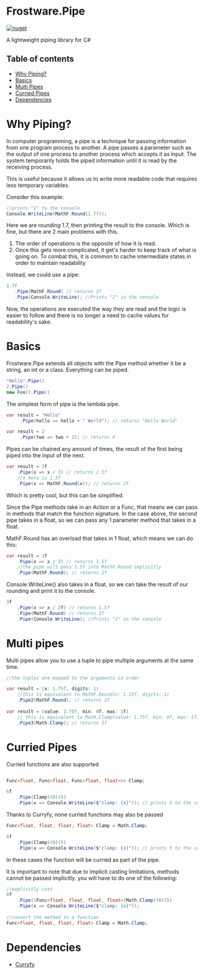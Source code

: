 # Frostware.Pipe
[![nuget](https://img.shields.io/nuget/v/Frostware.Result?style=flat-square)](https://www.nuget.org/packages/Frostware.Result/)

A lightweight piping library for C#

## Table of contents
* [Why Piping?](#why-piping)
* [Basics](#basics)
* [Multi Pipes](#multi-pipes)
* [Curried Pipes](#curried-pipes)
* [Dependencies](#dependencies)
 
# Why Piping?

In computer programming, a pipe is a technique for passing information from one program process to another. A pipe passes a parameter such as the output of one process to another process which accepts it as input. The system temporarily holds the piped information until it is read by the receiving process.

This is useful because it allows us to write more readable code that requires less temporary variables.

Consider this example:
```cs
//prints "2" to the console
Console.WriteLine(MathF.Round(1.7f));
```
Here we are rounding 1.7, then printing the result to the console.
Which is fine, but there are 2 main problems with this.

1. The order of operations is the opposite of how it is read. 
2. Once this gets more complicated, it get's harder to keep track of what is going on. To combat this, it is common to cache intermediate states in order to maintain readability

Instead, we could use a pipe:

```cs
1.7f
   .Pipe(MathF.Round) // returns 2f
   .Pipe(Console.WriteLine); //Prints "2" in the console
```
Now, the operations are executed the way they are read and the logic is easier to follow and there is no longer a need to cache values for readability's sake.

# Basics
Frostware.Pipe extends all objects with the Pipe method whether it be a string, an int or a class. Everything can be piped.

```cs
"Hello".Pipe()
2.Pipe()
new Foo().Pipe()
```

The simplest form of pipe is the lambda pipe.

```cs
var result = "Hello"
     .Pipe(hello => hello + " World"); // returns "Hello World"

var result = 2
     .Pipe(two => two + 2); // returns 4
```

Pipes can be chained any amount of times, the result of the first being piped into the input of the next.

```cs
var result = 3f
    .Pipe(x => x / 2) // returns 1.5f
    //x here is 1.5f
    .Pipe(x => MathF.Round(x)); // returns 2f
```

Which is pretty cool, but this can be simplified.

Since the Pipe methods take in an Action or a Func, that means we can pass in methods that match the function signature.
In the case above, the second pipe takes in a float, so we can pass any 1 parameter method that takes in a float.

MathF.Round has an overload that takes in 1 float, which means we can do this:

```cs
var result = 3f
    .Pipe(x => x / 2) // returns 1.5f
    //the pipe will pass 1.5f into MathF.Round implicitly
    .Pipe(MathF.Round); // returns 2f
```

Console.WriteLine() also takes in a float, so we can take the result of our rounding and print it to the console. 
```cs
3f
    .Pipe(x => x / 2f) // returns 1.5f
    .Pipe(MathF.Round) // returns 2f
    .Pipe(Console.WriteLine); //Prints "2" in the console
```

# Multi pipes
Multi pipes allow you to use a tuple to pipe multiple arguments at the same time.

```cs
//the tuples are mapped to the arguments in order

var result = (x: 1.75f, digits: 1)
    //this is equivalent to MathF.Round(x: 1.15f, digits: 1)
    .Pipe2(MathF.Round); // returns 2f
    
var result = (value: 1.75f, min: 0f, max: 1f)
    // this is equivalent to Math.Clamp(value: 1.75f, min: 0f, max: 1f)
    .Pipe3(Math.Clamp); // returns 1f 
```

# Curried Pipes
Curried functions are also supported
```cs

Func<float, Func<float, Func<float, float>>> Clamp;

6f
    .Pipe(Clamp)(0)(5)
    .Pipe(x => Console.WriteLine($"clamp: {x}")); // prints 5 to the console
```
Thanks to Curryfy, none curried functions may also be passed
```cs
Func<float, float, float, float> Clamp = Math.Clamp;

6f
    .Pipe(Clamp)(0)(5)
    .Pipe(x => Console.WriteLine($"clamp: {x}")); // prints 5 to the console
```
In these cases the function will be curried as part of the pipe.

It is important to note that due to implicit casting limitations, methods cannot be passed implicitly.
you will have to do one of the following:
```cs
//explicitly cast
6f
    .Pipe((Func<float, float, float, float>)Math.Clamp)(0)(5)
    .Pipe(x => Console.WriteLine($"clamp: {x}"));
  
//convert the method to a function
Func<float, float, float, float> Clamp = Math.Clamp;
```

# Dependencies
* [Curryfy](https://github.com/leandromoh/Curryfy)
